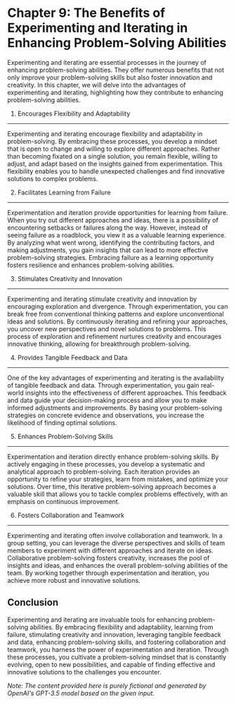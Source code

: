 Chapter 9: The Benefits of Experimenting and Iterating in Enhancing Problem-Solving Abilities
=============================================================================================

Experimenting and iterating are essential processes in the journey of enhancing problem-solving abilities. They offer numerous benefits that not only improve your problem-solving skills but also foster innovation and creativity. In this chapter, we will delve into the advantages of experimenting and iterating, highlighting how they contribute to enhancing problem-solving abilities.

1. Encourages Flexibility and Adaptability
------------------------------------------

Experimenting and iterating encourage flexibility and adaptability in problem-solving. By embracing these processes, you develop a mindset that is open to change and willing to explore different approaches. Rather than becoming fixated on a single solution, you remain flexible, willing to adjust, and adapt based on the insights gained from experimentation. This flexibility enables you to handle unexpected challenges and find innovative solutions to complex problems.

2. Facilitates Learning from Failure
------------------------------------

Experimentation and iteration provide opportunities for learning from failure. When you try out different approaches and ideas, there is a possibility of encountering setbacks or failures along the way. However, instead of seeing failure as a roadblock, you view it as a valuable learning experience. By analyzing what went wrong, identifying the contributing factors, and making adjustments, you gain insights that can lead to more effective problem-solving strategies. Embracing failure as a learning opportunity fosters resilience and enhances problem-solving abilities.

3. Stimulates Creativity and Innovation
---------------------------------------

Experimenting and iterating stimulate creativity and innovation by encouraging exploration and divergence. Through experimentation, you can break free from conventional thinking patterns and explore unconventional ideas and solutions. By continuously iterating and refining your approaches, you uncover new perspectives and novel solutions to problems. This process of exploration and refinement nurtures creativity and encourages innovative thinking, allowing for breakthrough problem-solving.

4. Provides Tangible Feedback and Data
--------------------------------------

One of the key advantages of experimenting and iterating is the availability of tangible feedback and data. Through experimentation, you gain real-world insights into the effectiveness of different approaches. This feedback and data guide your decision-making process and allow you to make informed adjustments and improvements. By basing your problem-solving strategies on concrete evidence and observations, you increase the likelihood of finding optimal solutions.

5. Enhances Problem-Solving Skills
----------------------------------

Experimentation and iteration directly enhance problem-solving skills. By actively engaging in these processes, you develop a systematic and analytical approach to problem-solving. Each iteration provides an opportunity to refine your strategies, learn from mistakes, and optimize your solutions. Over time, this iterative problem-solving approach becomes a valuable skill that allows you to tackle complex problems effectively, with an emphasis on continuous improvement.

6. Fosters Collaboration and Teamwork
-------------------------------------

Experimenting and iterating often involve collaboration and teamwork. In a group setting, you can leverage the diverse perspectives and skills of team members to experiment with different approaches and iterate on ideas. Collaborative problem-solving fosters creativity, increases the pool of insights and ideas, and enhances the overall problem-solving abilities of the team. By working together through experimentation and iteration, you achieve more robust and innovative solutions.

Conclusion
----------

Experimenting and iterating are invaluable tools for enhancing problem-solving abilities. By embracing flexibility and adaptability, learning from failure, stimulating creativity and innovation, leveraging tangible feedback and data, enhancing problem-solving skills, and fostering collaboration and teamwork, you harness the power of experimentation and iteration. Through these processes, you cultivate a problem-solving mindset that is constantly evolving, open to new possibilities, and capable of finding effective and innovative solutions to the challenges you encounter.

*Note: The content provided here is purely fictional and generated by OpenAI's GPT-3.5 model based on the given input.*
